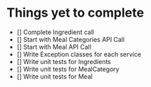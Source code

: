 # Things yet to complete


- [] Complete Ingredient call
- [] Start with Meal Categories API Call
- [] Start with Meal API Call
- [] Write Exception classes for each service
- [] Write unit tests for Ingredients
- [] Write unit tests for MealCategory
- [] Write unit tests for Meal